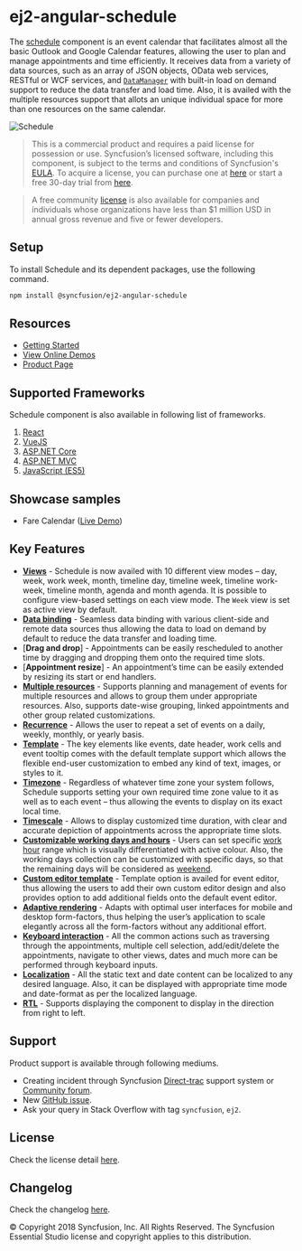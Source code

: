 # ej2-angular-schedule

The [schedule](https://github.com/syncfusion/ej2-angular-schedule) component is an event calendar that facilitates almost all the basic Outlook and Google Calendar features, allowing the user to plan and manage appointments and time efficiently. It receives data from a variety of data sources, such as an array of JSON objects, OData web services, RESTful or WCF services, and [`DataManager`](https://ej2.syncfusion.com/angular/documentation/data/) with built-in load on demand support to reduce the data transfer and load time. Also, it is availed with the multiple resources support that allots an unique individual space for more than one resources on the same calendar.

![Schedule](https://ej2.syncfusion.com/products/images/schedule/readme.png)

> This is a commercial product and requires a paid license for possession or use. Syncfusion’s licensed software, including this component, is subject to the terms and conditions of Syncfusion's [EULA](https://www.syncfusion.com/eula/es/). To acquire a license, you can purchase one at [here](https://www.syncfusion.com/sales/products) or start a free 30-day trial from [here](https://www.syncfusion.com/account/manage-trials/start-trials).

> A free community [license](https://www.syncfusion.com/products/communitylicense) is also available for companies and individuals whose organizations have less than $1 million USD in annual gross revenue and five or fewer developers.

## Setup

To install Schedule and its dependent packages, use the following command.

```sh
npm install @syncfusion/ej2-angular-schedule
```

## Resources

* [Getting Started](https://ej2.syncfusion.com/angular/documentation/schedule/getting-started.html)
* [View Online Demos](https://ej2.syncfusion.com/16.2.41/angular/demos/#/material/schedule/default)
* [Product Page](https://www.syncfusion.com/products/angular/scheduler)

## Supported Frameworks

Schedule component is also available in following list of frameworks.

1. [React](https://github.com/syncfusion/ej2-react-schedule)
2. [VueJS](https://www.syncfusion.com/products/vue/scheduler)
3. [ASP.NET Core](https://www.syncfusion.com/products/aspnetcore/scheduler)
4. [ASP.NET MVC](https://www.syncfusion.com/products/aspnetmvc/scheduler)
5. [JavaScript (ES5)](https://www.syncfusion.com/products/javascript/scheduler)

## Showcase samples

* Fare Calendar ([Live Demo](https://ej2.syncfusion.com/16.2.41/angular/demos/#/material/schedule/resources))

## Key Features

* [**Views**](https://ej2.syncfusion.com/16.2.41/angular/demos/#/material/schedule/views) - Schedule is now availed with 10 different view modes – day, week, work week, month, timeline day, timeline week, timeline work-week, timeline month, agenda and month agenda. It is possible to configure view-based settings on each view mode. The `Week` view is set as active view by default.
* [**Data binding**](https://ej2.syncfusion.com/16.2.41/angular/demos/#/material/schedule/remote-data) - Seamless data binding with various client-side and remote data sources thus allowing the data to load on demand by default to reduce the data transfer and loading time.
* [**Drag and drop**] - Appointments can be easily rescheduled to another time by dragging and dropping them onto the required time slots.
* [**Appointment resize**] - An appointment’s time can be easily extended by resizing its start or end handlers.
* [**Multiple resources**](https://ej2.syncfusion.com/16.2.41/angular/demos/#/material/schedule/group) - Supports planning and management of events for multiple resources and allows to group them under appropriate resources. Also, supports date-wise grouping, linked appointments and other group related customizations.
* [**Recurrence**](https://ej2.syncfusion.com/16.2.41/angular/demos/#/material/schedule/recurrence-events) - Allows the user to repeat a set of events on a daily, weekly, monthly, or yearly basis.
* [**Template**](https://ej2.syncfusion.com/16.2.41/angular/demos/#/material/schedule/events-template) - The key elements like events, date header, work cells and event tooltip comes with the default template support which allows the flexible end-user customization to embed any kind of text, images, or styles to it.
* [**Timezone**](https://ej2.syncfusion.com/16.2.41/angular/demos/#/material/schedule/timezone-event) -  Regardless of whatever time zone your system follows, Schedule supports setting your own required time zone value to it as well as to each event – thus allowing the events to display on its exact local time.
* [**Timescale**](https://ej2.syncfusion.com/16.2.41/angular/demos/#/material/schedule/timescale) - Allows to display customized time duration, with clear and accurate depiction of appointments across the appropriate time slots.
* [**Customizable working days and hours**](https://ej2.syncfusion.com/16.2.41/angular/demos/#/material/schedule/work-days) - Users can set specific [work hour](https://ej2.syncfusion.com/16.2.41/angular/demos/#/material/schedule/work-hours) range which is visually differentiated with active colour. Also, the working days collection can be customized with specific days, so that the remaining days will be considered as [weekend](https://ej2.syncfusion.com/16.2.41/angular/demos/#/material/schedule/hide-weekend).
* [**Custom editor template**](https://ej2.syncfusion.com/16.2.41/angular/demos/#/material/schedule/editor-template) - Template option is availed for event editor, thus allowing the users to add their own custom editor design and also provides option to add additional fields onto the default event editor.
* [**Adaptive rendering**](https://ej2.syncfusion.com/16.2.41/angular/demos/#/material/schedule/month-agenda) - Adapts with optimal user interfaces for mobile and desktop form-factors, thus helping the user’s application to scale elegantly across all the form-factors without any additional effort.
* [**Keyboard interaction**](https://ej2.syncfusion.com/16.2.41/angular/demos/#/material/schedule/keyboard) - All the common actions such as traversing through the appointments, multiple cell selection, add/edit/delete the appointments, navigate to other views, dates and much more can be performed through keyboard inputs.
* [**Localization**](https://ej2.syncfusion.com/angular/documentation/schedule/localization.html#localization) - All the static text and date content can be localized to any desired language. Also, it can be displayed with appropriate time mode and date-format as per the localized language.
* [**RTL**](https://ej2.syncfusion.com/angular/documentation/schedule/localization.html#rtl) - Supports displaying the component to display in the direction from right to left.

## Support

Product support is available through following mediums.

* Creating incident through Syncfusion [Direct-trac](https://www.syncfusion.com/support/directtrac/incidents) support system or [Community forum](https://www.syncfusion.com/forums/essential-js2).
* New [GitHub issue](https://github.com/syncfusion/ej2-angular-schedule/issues/new).
* Ask your query in Stack Overflow with tag `syncfusion`, `ej2`.

## License

Check the license detail [here](https://github.com/syncfusion/ej2/blob/master/license).

## Changelog

Check the changelog [here](https://github.com/syncfusion/ej2-angular-schedule/blob/master/CHANGELOG.md).

© Copyright 2018 Syncfusion, Inc. All Rights Reserved. The Syncfusion Essential Studio license and copyright applies to this distribution.
